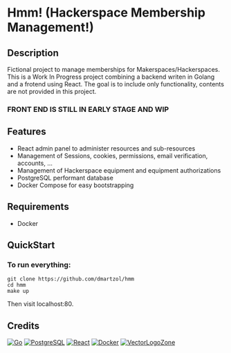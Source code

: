# Hmm! (Hackerspace Membership Management!)

## Description

Fictional project to manage memberships for Makerspaces/Hackerspaces. This is a Work In Progress project combining a backend writen in Golang and a frotend using React. The goal is to include only functionality, contents are not provided in this project.

### FRONT END IS STILL IN EARLY STAGE AND WIP

## Features

- React admin panel to administer resources and sub-resources
- Management of Sessions, cookies, permissions, email verification, accounts, ...
- Management of Hackerspace equipment and equipment authorizations
- PostgreSQL performant database
- Docker Compose for easy bootstrapping

## Requirements

* Docker

## QuickStart

### To run everything:

```
git clone https://github.com/dmartzol/hmm
cd hmm
make up
```

Then visit localhost:80.

## Credits

[![Go](https://www.vectorlogo.zone/logos/golang/golang-ar21.svg)](https://golang.org/ "Golang")
[![PostgreSQL](https://www.vectorlogo.zone/logos/postgresql/postgresql-ar21.svg)](https://www.postgresql.org/ "PostgreSQL")
[![React](https://www.vectorlogo.zone/logos/reactjs/reactjs-ar21.svg)](https://reactjs.org/ "React")
[![Docker](https://www.vectorlogo.zone/logos/docker/docker-ar21.svg)](https://www.docker.com/ "Docker")
[![VectorLogoZone](https://www.vectorlogo.zone/logos/vectorlogozone/vectorlogozone-ar21.svg)](https://www.vectorlogo.zone/ "VectorLogoZone")
